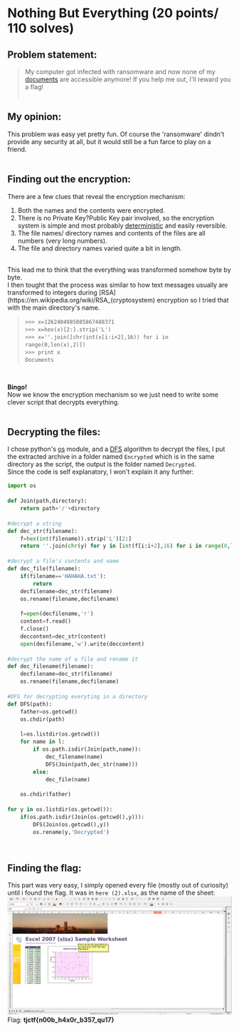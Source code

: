 # Nothing But Everything (20 points/ 110 solves)
## Problem statement:
>My computer got infected with ransomware and now none of my [documents](https://github.com/GabiTulba/TJCTF2018-Write-ups/blob/master/Nothing%20But%20Everything/7459b0c272ba30c9fea94391c7d7051d78e1732c871c3a6f27070fcb34f9e734_encrypted.tar.gz) are accessible anymore! If you help me out, I'll reward you a flag!
<br><br>

## My opinion:
This problem was easy yet pretty fun. Of course the 'ransomware' dindn't provide any security at all, but it would still be a fun farce to play on a friend.<br><br>

## Finding out the encryption:
There are a few clues that reveal the encryption mechanism:
  1. Both the names and the contents were encrypted.
  2. There is no Private Key?Public Key pair involved, so the encryption system is simple and most probably [deterministic](https://en.wikipedia.org/wiki/Deterministic_encryption) and easily reversible.
  3. The file names/ directory names and contents of the files are all numbers (very long numbers). 
  4. The file and directory names varied quite a bit in length.
<br>
This lead me to think that the everything was transformed somehow byte by byte.<br>
I then tought that the process was similar to how text messages usually are transformed to integers during [RSA](https://en.wikipedia.org/wiki/RSA_(cryptosystem) encryption so I tried that with the main directory's name.<br>

> `>>> x=1262404985085867488371`<br>
> `>>> x=hex(x)[2:].strip('L')`<br>
> `>>> x=''.join([chr(int(x[i:i+2],16)) for i in range(0,len(x),2)])`<br>
> `>>> print x`<br>
> `Documents`<br>
<br>

**Bingo!** <br>
Now we know the encryption mechanism so we just need to write some clever script that decrypts everything.<br><br>

## Decrypting the files:
I chose python's [os](https://docs.python.org/2/library/os.html) module, and a [DFS](https://en.wikipedia.org/wiki/Depth-first_search) algorithm to decrypt the files, I put the extracted archive in a folder named `Encrypted` which is in the same directory as the script, the output is the folder named `Decrypted`.<br>
Since the code is self explanatory, I won't explain it any further:
```python
import os

def Join(path,directory):
	return path+'/'+directory

#decrypt a string
def dec_str(filename):
	f=hex(int(filename)).strip('L')[2:]
	return ''.join(chr(y) for y in [int(f[i:i+2],16) for i in range(0,len(f),2)])

#decrypt a file's contents and name
def dec_file(filename):
	if(filename=='HAHAHA.txt'):
		return
	decfilename=dec_str(filename)
	os.rename(filename,decfilename)

	f=open(decfilename,'r')
	content=f.read()
	f.close()
	deccontent=dec_str(content)
	open(decfilename,'w').write(deccontent)

#decrypt the name of a file and rename it
def dec_filename(filename):
	decfilename=dec_str(filename)
	os.rename(filename,decfilename)	

#DFS for decrypting everyting in a directory
def DFS(path):
	father=os.getcwd()
	os.chdir(path)

	l=os.listdir(os.getcwd())
	for name in l:
		if os.path.isdir(Join(path,name)):
			dec_filename(name)
			DFS(Join(path,dec_str(name)))
		else:
			dec_file(name)
	
	os.chdir(father)

for y in os.listdir(os.getcwd()):
	if(os.path.isdir(Join(os.getcwd(),y))):
		DFS(Join(os.getcwd(),y))
		os.rename(y,'Decrypted')
```

<br>

## Finding the flag:
This part was very easy, I simply opened every file (mostly out of curiosity) until i found the flag. It was in `here (2).xlsx`, as the name of the sheet:<br>
![Flag](https://github.com/GabiTulba/TJCTF2018-Write-ups/blob/master/Nothing%20But%20Everything/flag.png)
Flag: **tjctf{n00b_h4x0r_b357_qu17}**
